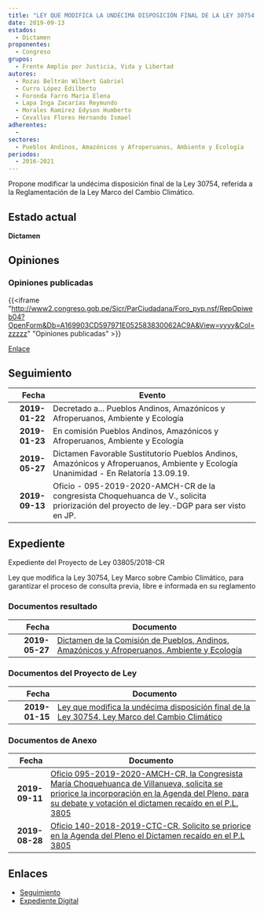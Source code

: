 ```yaml
---
title: "LEY QUE MODIFICA LA UNDÉCIMA DISPOSICIÓN FINAL DE LA LEY 30754, LEY MARCO DE CAMBIO CLIMÁTICO"
date: 2019-09-13
estados: 
  - Dictamen
proponentes: 
  - Congreso
grupos: 
  - Frente Amplio por Justicia, Vida y Libertad
autores: 
  - Rozas Beltrán Wilbert Gabriel
  - Curro López Edilberto
  - Foronda Farro María Elena
  - Lapa Inga Zacarías Reymundo
  - Morales Ramírez Edyson Humberto
  - Cevallos Flores Hernando Ismael
adherentes: 
  - 
sectores: 
  - Pueblos Andinos, Amazónicos y Afroperuanos, Ambiente y Ecología
periodos: 
  - 2016-2021
---
```


Propone modificar la undécima disposición final de la Ley 30754, referida a la Reglamentación de la Ley Marco del Cambio Climático.


## Estado actual

**Dictamen**

## Opiniones

### Opiniones publicadas

{{<iframe "http://www2.congreso.gob.pe/Sicr/ParCiudadana/Foro_pvp.nsf/RepOpiweb04?OpenForm&Db=A169903CD597971E052583830062AC9A&View=yyyy&Col=zzzzz" "Opiniones publicadas" >}}

[Enlace](http://www2.congreso.gob.pe/Sicr/ParCiudadana/Foro_pvp.nsf/RepOpiweb04?OpenForm&Db=A169903CD597971E052583830062AC9A&View=yyyy&Col=zzzzz)

## Seguimiento

| Fecha | Evento |
|------:|--------|
| **2019-01-22** | Decretado a... Pueblos Andinos, Amazónicos y Afroperuanos, Ambiente y Ecología|
| **2019-01-23** | En comisión Pueblos Andinos, Amazónicos y Afroperuanos, Ambiente y Ecología|
| **2019-05-27** | Dictamen Favorable Sustitutorio Pueblos Andinos, Amazónicos y Afroperuanos, Ambiente y Ecología Unanimidad - En Relatoría 13.09.19.|
| **2019-09-13** | Oficio - 095-2019-2020-AMCH-CR de la congresista Choquehuanca de V., solicita priorización del proyecto de ley.-DGP para ser visto en JP.|


## Expediente

Expediente del Proyecto de Ley 03805/2018-CR

Ley que modifica la Ley 30754, Ley Marco sobre Cambio Climático, para garantizar el proceso de consulta previa, libre e informada en su reglamento


### Documentos resultado

| Fecha | Documento |
|------:|--------|
| **2019-05-27** | [Dictamen de la Comisión de Pueblos, Andinos, Amazónicos y Afroperuanos, Ambiente y Ecología](http://www.leyes.congreso.gob.pe/Documentos/2016_2021/Dictamenes/Proyectos_de_Ley/03805DC19MAY20190527.pdf) |

### Documentos del Proyecto de Ley

| Fecha | Documento |
|------:|--------|
| **2019-01-15** | [Ley que modifica la undécima disposición final de la Ley 30754, Ley Marco del Cambio Climático](http://www.leyes.congreso.gob.pe/Documentos/2016_2021/Proyectos_de_Ley_y_de_Resoluciones_Legislativas/PL0380520190115..pdf) |

### Documentos de Anexo

| Fecha | Documento |
|------:|--------|
| **2019-09-11** | [Oficio 095-2019-2020-AMCH-CR, la Congresista María Choquehuanca de Villanueva, solicita se priorice la incorporación en la Agenda del Pleno, para su debate y votación el dictamen recaído en el P.L. 3805](http://www.leyes.congreso.gob.pe/Documentos/2016_2021/Oficios/Congresistas/OFICIO-095-2019-2020-AMCH-CR.pdf) |
| **2019-08-28** | [Oficio 140-2018-2019-CTC-CR, Solicito se priorice en la Agenda del Pleno el Dictamen recaído en el P.L 3805](http://www.leyes.congreso.gob.pe/Documentos/2016_2021/Oficios/Comisiones_Especiales/OFICIO-140-2018-2019-CTC-CR.pdf) |

## Enlaces 

- [Seguimiento](http://www2.congreso.gob.pe/Sicr/TraDocEstProc/CLProLey2016.nsf/f7fff46988ca05b1052578e100829cc7/48bfb5f228c2828f052583830073baf6?OpenDocument)
- [Expediente Digital](http://www2.congreso.gob.pe/Sicr/TraDocEstProc/CLProLey2016.nsf/f7fff46988ca05b1052578e100829cc7/48bfb5f228c2828f052583830073baf6?OpenDocument&Click=05257FB7005EB655.eb71d0cf91d8294e05256cdf006b5706/$Body/0.1C6C)
